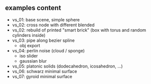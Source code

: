 ## examples content
* vs_01: base scene, simple sphere
* vs_02: cross node with different blended
* vs_02: rebuild of printed "smart brick" (box with torus and random cylinders inside)
* vs_03: pipe along bezier spline
  * obj export
* vs_04: perlin noise (cloud / sponge)
  * iso slider
  * gaussian blur
* vs_05: platonic solids (dodecahedron, icosahedron, ...)
* vs_06: schwarz minimal surface
* vs_07: gyroid minimal surface
